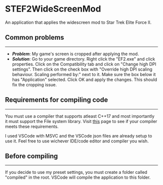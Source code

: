 # STEF2WideScreenMod

An application that applies the widescreen mod to Star Trek Elite Force II.

## Common problems

---

* ***Problem***: My game's screen is cropped after applying the mod.
* ***Solution***: Go to your game directory. Right click the "EF2.exe" and click properties. Click on the Compatibility tab and click on "Change high DPI settings". Then click on the check box with "Override high DPI scaling behaviour. Scaling performed by:" next to it. Make sure the box below it has "Application" selected. Click OK and apply the changes. This should fix the cropping issue.

## Requirements for compiling code

---

You must use a compiler that supports atleast C++17 and most importantly it must support the File system library. Visit [this](https://en.cppreference.com/w/cpp/compiler_support/17) page to see if your compiler meets these requirements.

I used VSCode with MSVC and the VSCode json files are already setup to use it. Feel free to use wichever IDE/code editor and compiler you wish.

## Before compiling

---

If you decide to use my preset settings, you must create a folder called "compiled" in the root. VSCode will compile the application to this folder.
